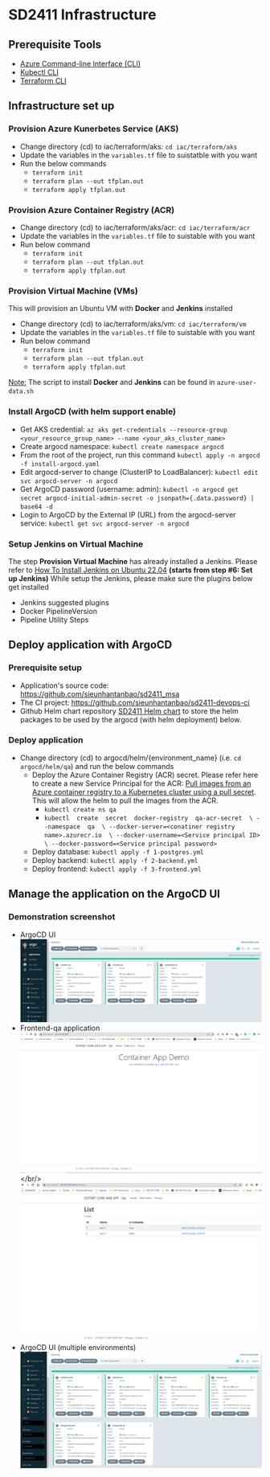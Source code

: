 # SD2411 Infrastructure
## Prerequisite Tools
- [Azure Command-line Interface (CLI)](https://learn.microsoft.com/en-us/cli/azure/install-azure-cli)
- [Kubectl CLI](https://kubernetes.io/docs/tasks/tools/)
- [Terraform CLI](https://developer.hashicorp.com/terraform/tutorials/aws-get-started/install-cli)
## Infrastructure set up
### Provision Azure Kunerbetes Service (AKS)
- Change directory (cd) to iac/terraform/aks: `cd iac/terraform/aks`
- Update the variables in the `variables.tf` file to suistatble with you want
- Run the below commands
	- `terraform init`
	- `terraform plan --out tfplan.out`
	- `terraform apply tfplan.out`
### Provision Azure Container Registry (ACR)
- Change directory (cd) to iac/terraform/aks/acr: `cd iac/terraform/acr`
- Update the variables in the `variables.tf` file to suistable with you want
- Run below command
	- `terraform init`
	- `terraform plan --out tfplan.out`
	- `terraform apply tfplan.out`
### Provision Virtual Machine (VMs)
This will provision an Ubuntu VM with **Docker** and **Jenkins** installed
- Change directory (cd) to iac/terraform/aks/vm: `cd iac/terraform/vm`
- Update the variables in the `variables.tf` file to suistable with you want
- Run below command
	- `terraform init`
	- `terraform plan --out tfplan.out`
	- `terraform apply tfplan.out`

<u>Note:</u> The script to install **Docker** and **Jenkins** can be found in `azure-user-data.sh`
### Install ArgoCD (with helm support enable)
- Get AKS credential: `az aks get-credentials --resource-group <your_resource_group_name> --name <your_aks_cluster_name>`
- Create argocd namespace: `kubectl create namespace argocd`
- From the root of the project, run this command `kubectl apply -n argocd -f install-argocd.yaml`
- Edit argocd-server to change (ClusterIP to LoadBalancer): `kubectl edit svc argocd-server -n argocd`
- Get ArgoCD password (username: admin): `kubectl -n argocd get secret argocd-initial-admin-secret -o jsonpath={.data.password} | base64 -d`
- Login to ArgoCD by the External IP (URL) from the argocd-server service: `kubectl get svc argocd-server -n argocd`
### Setup Jenkins on Virtual Machine
The step **Provision Virtual Machine** has already installed a Jenkins. Please refer to [How To Install Jenkins on Ubuntu 22.04](https://www.cherryservers.com/blog/how-to-install-jenkins-on-ubuntu-22-04) **(starts from step #6: Set up Jenkins)**
While setup the Jenkins, please make sure the plugins below get installed
- Jenkins suggested plugins
-  Docker PipelineVersion
- Pipeline Utility Steps
## Deploy application with ArgoCD
### Prerequisite setup
- Application's source code: https://github.com/sieunhantanbao/sd2411_msa
- The CI project: https://github.com/sieunhantanbao/sd2411-devops-ci
- Github Helm chart repository [SD2411 Helm chart](https://github.com/sieunhantanbao/sd2411-helm-charts) to store the helm packages to be used by the argocd (with helm deployment) below.

### Deploy application
- Change directory (cd) to argocd/helm/{environment_name} (i.e. `cd argocd/helm/qa`) and run the below commands
	- Deploy the Azure Container Registry (ACR) secret. Please refer here to create a new Service Principal for the ACR: [Pull images from an Azure container registry to a Kubernetes cluster using a pull secret](https://learn.microsoft.com/en-us/azure/container-registry/container-registry-auth-kubernetes). This will allow the helm to pull the images from the ACR.
		- `kubectl create ns qa`
		- `kubectl  create  secret  docker-registry  qa-acr-secret  \ --namespace  qa  \
--docker-server=<conatiner registry name>.azurecr.io  \
--docker-username=<Service principal ID>  \
--docker-password=<Service principal password>`
	- Deploy database: `kubectl apply -f 1-postgres.yml`
	- Deploy backend: `kubectl apply -f 2-backend.yml`
	- Deploy frontend: `kubectl apply -f 3-frontend.yml`

## Manage the application on the ArgoCD UI
### Demonstration screenshot
- ArgoCD UI <br/> ![image info](./images/argocd_qa_apps.png)
- Frontend-qa application <br/> ![image info](./images/frontend-qa1.png) </br/> ![image info](./images/frontend-qa2.png)
- ArgoCD UI (multiple environments) <br/> ![image info](./images/argocd_qa_apps_multi_envs.png)